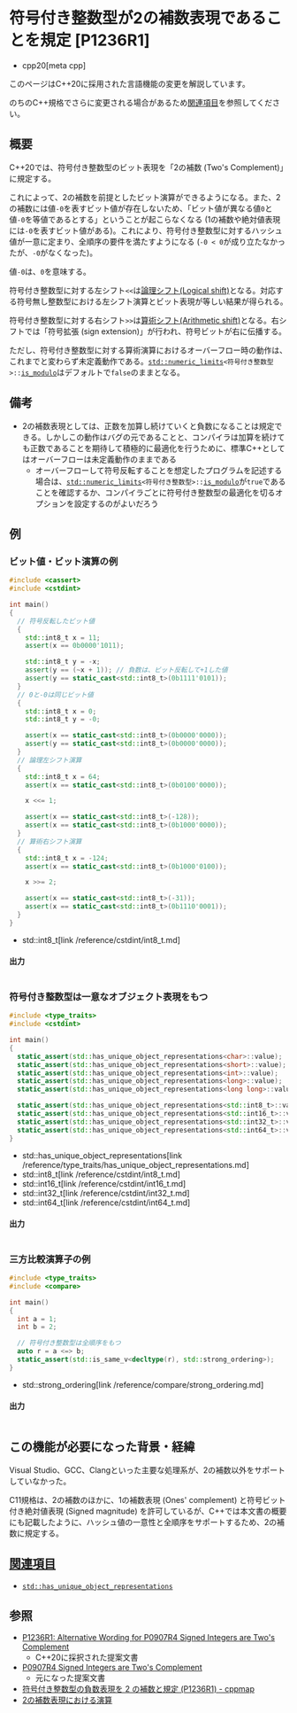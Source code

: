 # 符号付き整数型が2の補数表現であることを規定 [P1236R1]
* cpp20[meta cpp]

<!-- start lang caution -->

このページはC++20に採用された言語機能の変更を解説しています。

のちのC++規格でさらに変更される場合があるため[関連項目](#relative_page)を参照してください。

<!-- last lang caution -->

## 概要
C++20では、符号付き整数型のビット表現を「2の補数 (Two's Complement)」に規定する。

これによって、2の補数を前提としたビット演算ができるようになる。また、2の補数には値`-0`を表すビット値が存在しないため、「ビット値が異なる値`0`と値`-0`を等値であるとする」ということが起こらなくなる (1の補数や絶対値表現には`-0`を表すビット値がある)。これにより、符号付き整数型に対するハッシュ値が一意に定まり、全順序の要件を満たすようになる (`-0 < 0`が成り立たなかったが、`-0`がなくなった)。

値`-0`は、`0`を意味する。

符号付き整数型に対する左シフト`<<`は[論理シフト(Logical shift)](https://en.wikipedia.org/wiki/Logical_shift)となる。対応する符号無し整数型における左シフト演算とビット表現が等しい結果が得られる。

符号付き整数型に対する右シフト`>>`は[算術シフト(Arithmetic shift)](https://en.wikipedia.org/wiki/Arithmetic_shift)となる。右シフトでは「符号拡張 (sign extension)」が行われ、符号ビットが右に伝播する。

ただし、符号付き整数型に対する算術演算におけるオーバーフロー時の動作は、これまでと変わらず未定義動作である。[`std::numeric_limits`](/reference/limits/numeric_limits.md)`<符号付き整数型>::`[`is_modulo`](/reference/limits/numeric_limits/is_modulo.md)はデフォルトで`false`のままとなる。


## 備考
- 2の補数表現としては、正数を加算し続けていくと負数になることは規定できる。しかしこの動作はバグの元であることと、コンパイラは加算を続けても正数であることを期待して積極的に最適化を行うために、標準C++としてはオーバーフローは未定義動作のままである
    - オーバーフローして符号反転することを想定したプログラムを記述する場合は、[`std::numeric_limits`](/reference/limits/numeric_limits.md)`<符号付き整数型>::`[`is_modulo`](/reference/limits/numeric_limits/is_modulo.md)が`true`であることを確認するか、コンパイラごとに符号付き整数型の最適化を切るオプションを設定するのがよいだろう


## 例
### ビット値・ビット演算の例
```cpp example
#include <cassert>
#include <cstdint>

int main()
{
  // 符号反転したビット値
  {
    std::int8_t x = 11;
    assert(x == 0b0000'1011);

    std::int8_t y = -x;
    assert(y == (~x + 1)); // 負数は、ビット反転して+1した値
    assert(y == static_cast<std::int8_t>(0b1111'0101));
  }
  // 0と-0は同じビット値
  {
    std::int8_t x = 0;
    std::int8_t y = -0;

    assert(x == static_cast<std::int8_t>(0b0000'0000));
    assert(y == static_cast<std::int8_t>(0b0000'0000));
  }
  // 論理左シフト演算
  {
    std::int8_t x = 64;
    assert(x == static_cast<std::int8_t>(0b0100'0000));

    x <<= 1;

    assert(x == static_cast<std::int8_t>(-128));
    assert(x == static_cast<std::int8_t>(0b1000'0000));
  }
  // 算術右シフト演算
  {
    std::int8_t x = -124;
    assert(x == static_cast<std::int8_t>(0b1000'0100));

    x >>= 2;

    assert(x == static_cast<std::int8_t>(-31));
    assert(x == static_cast<std::int8_t>(0b1110'0001));
  }
}
```
* std::int8_t[link /reference/cstdint/int8_t.md]

#### 出力
```
```

### 符号付き整数型は一意なオブジェクト表現をもつ
```cpp example
#include <type_traits>
#include <cstdint>

int main()
{
  static_assert(std::has_unique_object_representations<char>::value);
  static_assert(std::has_unique_object_representations<short>::value);
  static_assert(std::has_unique_object_representations<int>::value);
  static_assert(std::has_unique_object_representations<long>::value);
  static_assert(std::has_unique_object_representations<long long>::value);

  static_assert(std::has_unique_object_representations<std::int8_t>::value);
  static_assert(std::has_unique_object_representations<std::int16_t>::value);
  static_assert(std::has_unique_object_representations<std::int32_t>::value);
  static_assert(std::has_unique_object_representations<std::int64_t>::value);
}
```
* std::has_unique_object_representations[link /reference/type_traits/has_unique_object_representations.md]
* std::int8_t[link /reference/cstdint/int8_t.md]
* std::int16_t[link /reference/cstdint/int16_t.md]
* std::int32_t[link /reference/cstdint/int32_t.md]
* std::int64_t[link /reference/cstdint/int64_t.md]

#### 出力
```
```

### 三方比較演算子の例
```cpp example
#include <type_traits>
#include <compare>

int main()
{
  int a = 1;
  int b = 2;

  // 符号付き整数型は全順序をもつ
  auto r = a <=> b;
  static_assert(std::is_same_v<decltype(r), std::strong_ordering>);
}
```
* std::strong_ordering[link /reference/compare/strong_ordering.md]

#### 出力
```
```


## この機能が必要になった背景・経緯
Visual Studio、GCC、Clangといった主要な処理系が、2の補数以外をサポートしていなかった。

C11規格は、2の補数のほかに、1の補数表現 (Ones' complement) と符号ビット付き絶対値表現 (Signed magnitude) を許可しているが、C++では本文書の概要にも記載したように、ハッシュ値の一意性と全順序をサポートするため、2の補数に規定する。


## <a id="relative-page" href="#relative-page">関連項目</a>
- [`std::has_unique_object_representations`](/reference/type_traits/has_unique_object_representations.md)


## 参照
- [P1236R1: Alternative Wording for P0907R4 Signed Integers are Two's Complement](http://www.open-std.org/jtc1/sc22/wg21/docs/papers/2018/p1236r1.html)
    - C++20に採択された提案文書
- [P0907R4 Signed Integers are Two's Complement](http://www.open-std.org/jtc1/sc22/wg21/docs/papers/2018/p0907r4.html)
    - 元になった提案文書
- [符号付き整数型の負数表現を 2 の補数と規定 (P1236R1) - cppmap](https://cppmap.github.io/standardization/cpp20/#2-p1236r1)
- [2の補数表現における演算](http://www.cc.kyoto-su.ac.jp/~kbys/kiso/number/int-op.html)